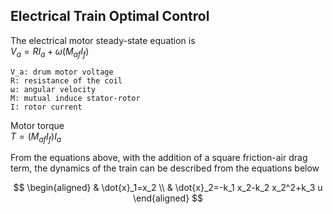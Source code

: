## Electrical Train Optimal Control

The electrical motor steady-state equation is  <br/>
$V_a = RI_a+\omega (M_{af}I_f)$  <br/>

`V_a: drum motor voltage` <br/>
`R: resistance of the coil`  <br/>
`ω: angular velocity`  <br/>
`M: mutual induce stator-rotor`  <br/>
`I: rotor current`

Motor torque <br/>
$T = (M_{af}I_f)I_a$

From the equations above, with the addition of a square friction-air drag term, the dynamics of the train can be described from the equations below 

$$
\begin{aligned}
& \dot{x}_1=x_2 \\
& \dot{x}_2=-k_1 x_2-k_2 x_2^2+k_3 u
\end{aligned}
$$
